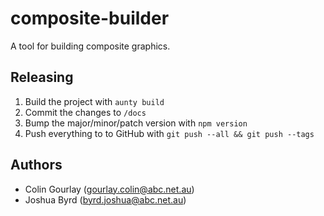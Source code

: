 # composite-builder

A tool for building composite graphics.

## Releasing

1. Build the project with `aunty build`
2. Commit the changes to `/docs`
3. Bump the major/minor/patch version with `npm version`
4. Push everything to to GitHub with `git push --all && git push --tags`

## Authors

- Colin Gourlay ([gourlay.colin@abc.net.au](mailto:gourlay.colin@abc.net.au))
- Joshua Byrd ([byrd.joshua@abc.net.au](mailto:byrd.joshua@abc.net.au))
